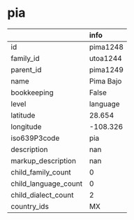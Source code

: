 # pia
|                      | info      |
|:---------------------|:----------|
| id                   | pima1248  |
| family_id            | utoa1244  |
| parent_id            | pima1249  |
| name                 | Pima Bajo |
| bookkeeping          | False     |
| level                | language  |
| latitude             | 28.654    |
| longitude            | -108.326  |
| iso639P3code         | pia       |
| description          | nan       |
| markup_description   | nan       |
| child_family_count   | 0         |
| child_language_count | 0         |
| child_dialect_count  | 2         |
| country_ids          | MX        |